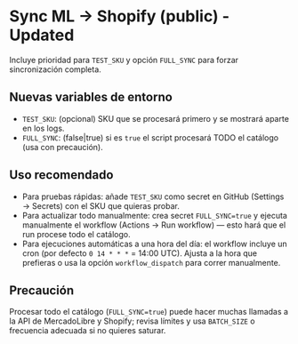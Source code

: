 # Sync ML -> Shopify (public) - Updated

Incluye prioridad para `TEST_SKU` y opción `FULL_SYNC` para forzar sincronización completa.

## Nuevas variables de entorno
- `TEST_SKU`: (opcional) SKU que se procesará primero y se mostrará aparte en los logs.
- `FULL_SYNC`: (false|true) si es `true` el script procesará TODO el catálogo (usa con precaución).

## Uso recomendado
- Para pruebas rápidas: añade `TEST_SKU` como secret en GitHub (Settings → Secrets) con el SKU que quieras probar.
- Para actualizar todo manualmente: crea secret `FULL_SYNC=true` y ejecuta manualmente el workflow (Actions → Run workflow) — esto hará que el run procese todo el catálogo.
- Para ejecuciones automáticas a una hora del día: el workflow incluye un cron (por defecto `0 14 * * *` = 14:00 UTC). Ajusta a la hora que prefieras o usa la opción `workflow_dispatch` para correr manualmente.

## Precaución
Procesar todo el catálogo (`FULL_SYNC=true`) puede hacer muchas llamadas a la API de MercadoLibre y Shopify; revisa límites y usa `BATCH_SIZE` o frecuencia adecuada si no quieres saturar.
